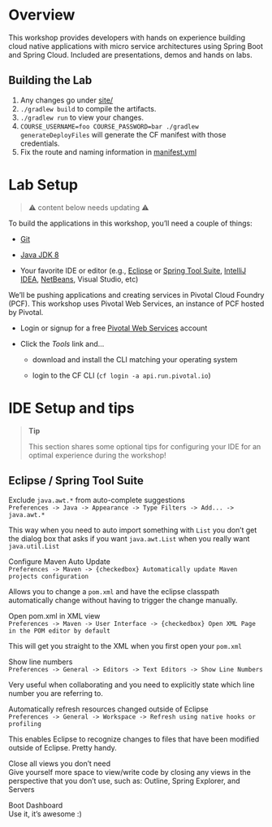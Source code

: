 Overview
========

This workshop provides developers with hands on experience building
cloud native applications with micro service architectures using Spring
Boot and Spring Cloud. Included are presentations, demos and hands on
labs.

## Building the Lab

1. Any changes go under [site/](site/)
1. `./gradlew build` to compile the artifacts.
1. `./gradlew run` to view your changes.
1. `COURSE_USERNAME=foo COURSE_PASSWORD=bar ./gradlew generateDeployFiles` will generate the CF manifest with those credentials.
1. Fix the route and naming information in [manifest.yml](build/site/manifest.yml)

Lab Setup
=========

> :warning: content below needs updating :warning:

To build the applications in this workshop, you’ll need a couple of
things:

-   [Git](https://help.github.com/articles/set-up-git/#setting-up-git)

-   [Java JDK
    8](http://www.oracle.com/technetwork/java/javase/downloads/index.html)

-   Your favorite IDE or editor (e.g., [Eclipse](http://www.eclipse.org)
    or [Spring Tool Suite](https://spring.io/tools), [IntelliJ
    IDEA](https://www.jetbrains.com/idea),
    [NetBeans](https://netbeans.org), Visual Studio, etc)

We’ll be pushing applications and creating services in Pivotal Cloud
Foundry (PCF). This workshop uses Pivotal Web Services, an instance of
PCF hosted by Pivotal.

-   Login or signup for a free [Pivotal Web
    Services](http://run.pivotal.io) account

-   Click the *Tools* link and…

    -   download and install the CLI matching your operating system

    -   login to the CF CLI (`cf login -a api.run.pivotal.io`)


IDE Setup and tips
==================

> **Tip**
>
> This section shares some optional tips for configuring your IDE for an
> optimal experience during the workshop!

Eclipse / Spring Tool Suite
---------------------------

Exclude `java.awt.*` from auto-complete suggestions  
`Preferences -> Java -> Appearance -> Type Filters -> Add... -> java.awt.*`

This way when you need to auto import something with `List` you don’t
get the dialog box that asks if you want `java.awt.List` when you really
want `java.util.List`

Configure Maven Auto Update  
`Preferences -> Maven -> {checkedbox} Automatically update Maven projects configuration`

Allows you to change a `pom.xml` and have the eclipse classpath
automatically change without having to trigger the change manually.

Open pom.xml in XML view  
`Preferences -> Maven -> User Interface -> {checkedbox} Open XML Page in the POM editor by default`

This will get you straight to the XML when you first open your `pom.xml`

Show line numbers  
`Preferences -> General -> Editors -> Text Editors -> Show Line Numbers`

Very useful when collaborating and you need to explicitly state which
line number you are referring to.

Automatically refresh resources changed outside of Eclipse  
`Preferences -> General -> Workspace -> Refresh using native hooks or profiling`

This enables Eclipse to recognize changes to files that have been
modified outside of Eclipse. Pretty handy.

Close all views you don’t need  
Give yourself more space to view/write code by closing any views in the
perspective that you don’t use, such as: Outline, Spring Explorer, and
Servers

Boot Dashboard  
Use it, it’s awesome :)



